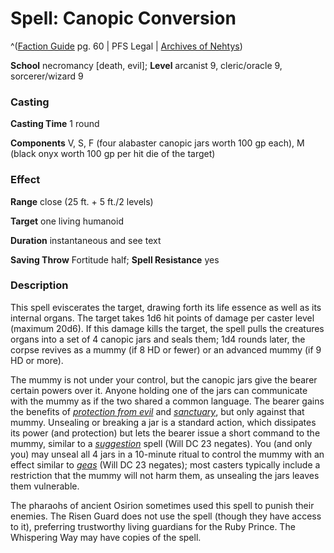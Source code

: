 # Spell: Canopic Conversion

^([Faction Guide][ss-canopic-conversion] pg. 60 | PFS Legal | [Archives of Nehtys][sn-canopic-conversion])

**School** necromancy [death, evil]; **Level** arcanist 9, cleric/oracle 9, sorcerer/wizard 9

### Casting

**Casting Time** 1 round  

**Components** V, S, F (four alabaster canopic jars worth 100 gp each), M (black onyx worth 100 gp per hit die of the target)

### Effect

**Range** close (25 ft. + 5 ft./2 levels)  

**Target** one living humanoid  

**Duration** instantaneous and see text  

**Saving Throw** Fortitude half; **Spell Resistance** yes

### Description

This spell eviscerates the target, drawing forth its life essence as well as its internal organs. The target takes 1d6 hit points of damage per caster level (maximum 20d6). If this damage kills the target, the spell pulls the creatures organs into a set of 4 canopic jars and seals them; 1d4 rounds later, the corpse revives as a mummy (if 8 HD or fewer) or an advanced mummy (if 9 HD or more).  

The mummy is not under your control, but the canopic jars give the bearer certain powers over it. Anyone holding one of the jars can communicate with the mummy as if the two shared a common language. The bearer gains the benefits of _[protection from evil]_ and _[sanctuary]_, but only against that mummy. Unsealing or breaking a jar is a standard action, which dissipates its power (and protection) but lets the bearer issue a short command to the mummy, similar to a _[suggestion]_ spell (Will DC 23 negates). You (and only you) may unseal all 4 jars in a 10-minute ritual to control the mummy with an effect similar to _[geas]_ (Will DC 23 negates); most casters typically include a restriction that the mummy will not harm them, as unsealing the jars leaves them vulnerable.  

The pharaohs of ancient Osirion sometimes used this spell to punish their enemies. The Risen Guard does not use the spell (though they have access to it), preferring trustworthy living guardians for the Ruby Prince. The Whispering Way may have copies of the spell.

[ss-canopic-conversion]: http://paizo.com/store/downloads/p
[sn-canopic-conversion]: http://www.archivesofnethys.com/SpellDisplay.aspx?ItemName=Canopic%20Conversion
[suggestion]: http://www.archivesofnethys.com/SpellDisplay.aspx?ItemName=suggestion
[protection from evil]: http://www.archivesofnethys.com/SpellDisplay.aspx?ItemName=protection%20from%20evil
[geas]: http://www.archivesofnethys.com/SpellDisplay.aspx?ItemName=geas
[sanctuary]: http://www.archivesofnethys.com/SpellDisplay.aspx?ItemName=sanctuary